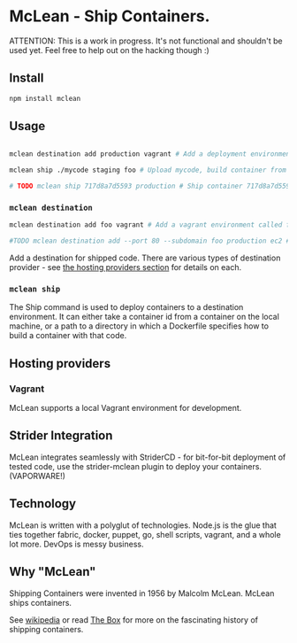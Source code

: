 # McLean - Ship Containers.

ATTENTION: This is a work in progress. It's not functional and shouldn't be used yet. Feel free to help out on the hacking though :)


## Install

```sh
npm install mclean
```


## Usage

```sh

mclean destination add production vagrant # Add a deployment environment

mclean ship ./mycode staging foo # Upload mycode, build container from Dockerfile, deploy to foo.mydomain.com

# TODO mclean ship 717d8a7d5593 production # Ship container 717d8a7d5593 to production

```

### `mclean destination`

```sh
mclean destination add foo vagrant # Add a vagrant environment called foo

#TODO mclean destination add --port 80 --subdomain foo production ec2 # Add a vagrant environment that defaults to deploying foo at port 80
```

Add a destination for shipped code. There are various types of destination provider - see [the hosting providers section](#Hosting_Providers) for details on each.



### `mclean ship`

The Ship command is used to deploy containers to a destination environment. It can either take a container id from a container on the local machine, or
a path to a directory in which a Dockerfile specifies how to build a container with that code.







## Hosting providers

### Vagrant
McLean supports a local Vagrant environment for development.









## Strider Integration

McLean integrates seamlessly with StriderCD - for bit-for-bit deployment of tested code, use the strider-mclean plugin to deploy your containers. (VAPORWARE!)



## Technology

McLean is written with a polyglut of technologies. Node.js is the glue that ties together fabric, docker, puppet, go, shell scripts, vagrant, and a whole lot more. DevOps is messy business.


## Why "McLean"

Shipping Containers were invented in 1956 by Malcolm McLean. McLean ships containers.

See [wikipedia](http://en.wikipedia.org/wiki/Malcom_McLean) or read [The Box](http://www.amazon.com/gp/product/0691136408/ref=as_li_ss_tl?ie=UTF8&camp=1789&creative=390957&creativeASIN=0691136408&linkCode=as2&tag=peterbradenco-20) for more on the fascinating history of shipping containers.
